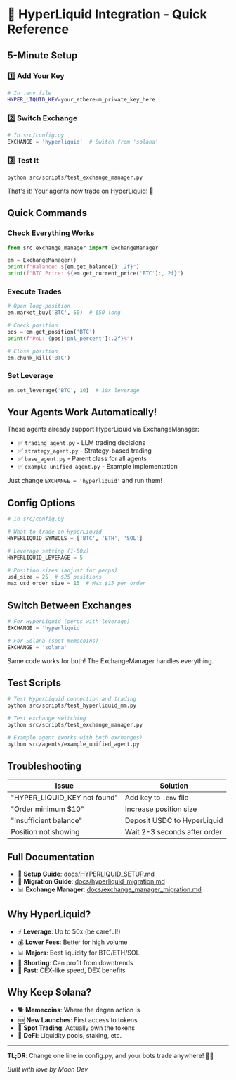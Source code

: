 # 🚀 HyperLiquid Integration - Quick Reference

## 5-Minute Setup

### 1️⃣ Add Your Key
```bash
# In .env file
HYPER_LIQUID_KEY=your_ethereum_private_key_here
```

### 2️⃣ Switch Exchange
```python
# In src/config.py
EXCHANGE = 'hyperliquid'  # Switch from 'solana'
```

### 3️⃣ Test It
```bash
python src/scripts/test_exchange_manager.py
```

That's it! Your agents now trade on HyperLiquid! 🎉

## Quick Commands

### Check Everything Works
```python
from src.exchange_manager import ExchangeManager

em = ExchangeManager()
print(f"Balance: ${em.get_balance():.2f}")
print(f"BTC Price: ${em.get_current_price('BTC'):,.2f}")
```

### Execute Trades
```python
# Open long position
em.market_buy('BTC', 50)  # $50 long

# Check position
pos = em.get_position('BTC')
print(f"PnL: {pos['pnl_percent']:.2f}%")

# Close position
em.chunk_kill('BTC')
```

### Set Leverage
```python
em.set_leverage('BTC', 10)  # 10x leverage
```

## Your Agents Work Automatically!

These agents already support HyperLiquid via ExchangeManager:
- ✅ `trading_agent.py` - LLM trading decisions
- ✅ `strategy_agent.py` - Strategy-based trading
- ✅ `base_agent.py` - Parent class for all agents
- ✅ `example_unified_agent.py` - Example implementation

Just change `EXCHANGE = 'hyperliquid'` and run them!

## Config Options

```python
# In src/config.py

# What to trade on HyperLiquid
HYPERLIQUID_SYMBOLS = ['BTC', 'ETH', 'SOL']

# Leverage setting (1-50x)
HYPERLIQUID_LEVERAGE = 5

# Position sizes (adjust for perps)
usd_size = 25  # $25 positions
max_usd_order_size = 15  # Max $15 per order
```

## Switch Between Exchanges

```python
# For HyperLiquid (perps with leverage)
EXCHANGE = 'hyperliquid'

# For Solana (spot memecoins)
EXCHANGE = 'solana'
```

Same code works for both! The ExchangeManager handles everything.

## Test Scripts

```bash
# Test HyperLiquid connection and trading
python src/scripts/test_hyperliquid_mm.py

# Test exchange switching
python src/scripts/test_exchange_manager.py

# Example agent (works with both exchanges)
python src/agents/example_unified_agent.py
```

## Troubleshooting

| Issue | Solution |
|-------|----------|
| "HYPER_LIQUID_KEY not found" | Add key to `.env` file |
| "Order minimum $10" | Increase position size |
| "Insufficient balance" | Deposit USDC to HyperLiquid |
| Position not showing | Wait 2-3 seconds after order |

## Full Documentation

- 📖 **Setup Guide**: [docs/HYPERLIQUID_SETUP.md](docs/HYPERLIQUID_SETUP.md)
- 🔄 **Migration Guide**: [docs/hyperliquid_migration.md](docs/hyperliquid_migration.md)
- 📊 **Exchange Manager**: [docs/exchange_manager_migration.md](docs/exchange_manager_migration.md)

## Why HyperLiquid?

- ⚡ **Leverage**: Up to 50x (be careful!)
- 💰 **Lower Fees**: Better for high volume
- 📊 **Majors**: Best liquidity for BTC/ETH/SOL
- 🔻 **Shorting**: Can profit from downtrends
- 🚀 **Fast**: CEX-like speed, DEX benefits

## Why Keep Solana?

- 🐕 **Memecoins**: Where the degen action is
- 🆕 **New Launches**: First access to tokens
- 💎 **Spot Trading**: Actually own the tokens
- 🌊 **DeFi**: Liquidity pools, staking, etc.

---

**TL;DR**: Change one line in config.py, and your bots trade anywhere! 🌙🚀

*Built with love by Moon Dev*